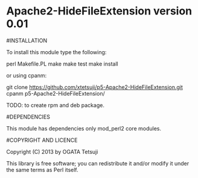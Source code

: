 Apache2-HideFileExtension version 0.01
======================================

#INSTALLATION

To install this module type the following:

  perl Makefile.PL
  make
  make test
  make install

or using cpanm:

  git clone https://github.com/xtetsuji/p5-Apache2-HideFileExtension.git
  cpanm p5-Apache2-HideFileExtension/

TODO: to create rpm and deb package.

#DEPENDENCIES

This module has dependencies only mod\_perl2 core modules.

#COPYRIGHT AND LICENCE

Copyright (C) 2013 by OGATA Tetsuji

This library is free software; you can redistribute it and/or modify it under the same terms as Perl itself.
